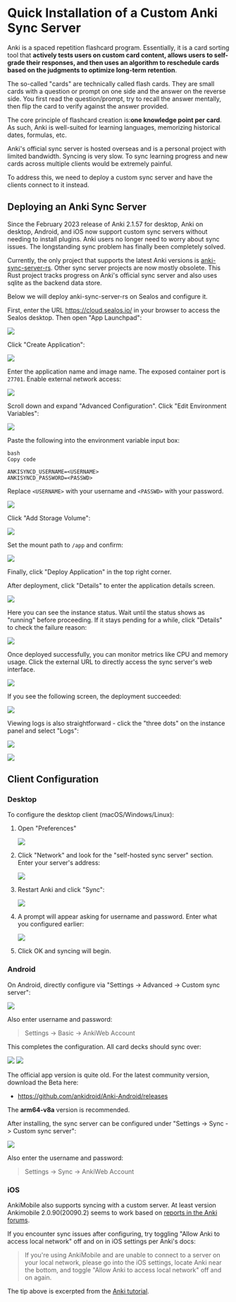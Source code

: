 # Quick Installation of a Custom Anki Sync Server

Anki is a spaced repetition flashcard program. Essentially, it is a card sorting tool that **actively tests users on
custom card content, allows users to self-grade their responses, and then uses an algorithm to reschedule cards based on
the judgments to optimize long-term retention**.

The so-called "cards" are technically called flash cards. They are small cards with a question or prompt on one side and
the answer on the reverse side. You first read the question/prompt, try to recall the answer mentally, then flip the
card to verify against the answer provided.

The core principle of flashcard creation is:**one knowledge point per card**. As such, Anki is well-suited for learning
languages, memorizing historical dates, formulas, etc.

Anki's official sync server is hosted overseas and is a personal project with limited bandwidth. Syncing is very slow.
To sync learning progress and new cards across multiple clients would be extremely painful.

To address this, we need to deploy a custom sync server and have the clients connect to it instead.

## Deploying an Anki Sync Server

Since the February 2023 release of Anki 2.1.57 for desktop, Anki on desktop, Android, and iOS now support custom sync
servers without needing to install plugins. Anki users no longer need to worry about sync issues. The longstanding sync
problem has finally been completely solved.

Currently, the only project that supports the latest Anki versions
is [anki-sync-server-rs](https://github.com/ankicommunity/anki-sync-server-rs). Other sync server projects are now
mostly obsolete. This Rust project tracks progress on Anki's official sync server and also uses sqlite as the backend
data store.

Below we will deploy anki-sync-server-rs on Sealos and configure it.

First, enter the URL https://cloud.sealos.io/ in your browser to access the Sealos desktop. Then open "App Launchpad":

![](../images/2023-06-26-11-54-EIVahX.jpg)

Click "Create Application":

![](../images/2023-06-26-11-55-NDkuEg.jpg)

Enter the application name and image name. The exposed container port is `27701`. Enable external network access:

![](../images/2023-06-26-11-59-FxJE12.png)

Scroll down and expand "Advanced Configuration". Click "Edit Environment Variables":

![](../images/2023-06-26-12-01-DKect7.png)

Paste the following into the environment variable input box:

```
bash
Copy code

ANKISYNCD_USERNAME=<USERNAME>  
ANKISYNCD_PASSWORD=<PASSWD>
```

Replace `<USERNAME>` with your username and `<PASSWD>` with your password.

![](../images/2023-06-26-12-05-CWczxm.png)

Click "Add Storage Volume":

![](../images/2023-06-26-12-06-lvv6ms.png)

Set the mount path to `/app` and confirm:

![](../images/2023-06-26-12-07-s8W7iu.png)

Finally, click "Deploy Application" in the top right corner.

After deployment, click "Details" to enter the application details screen.

![](../images/2023-06-26-12-09-RslDGj.png)

Here you can see the instance status. Wait until the status shows as "running" before proceeding. If it stays pending
for a while, click "Details" to check the failure reason:

![](../images/2023-06-26-13-09-Vs9ccy.png)

Once deployed successfully, you can monitor metrics like CPU and memory usage. Click the external URL to directly access
the sync server's web interface.

![](../images/2023-06-26-13-09-YFHPYc.png)

If you see the following screen, the deployment succeeded:

![](../images/2023-06-26-13-09-FwsbfW.png)

Viewing logs is also straightforward - click the "three dots" on the instance panel and select "Logs":

![](../images/2023-06-26-13-09-hdHfxP.png)

![](../images/2023-06-26-13-09-nwrxrv.png)

## Client Configuration

### Desktop

To configure the desktop client (macOS/Windows/Linux):

1. Open "Preferences"

   ![](../images/2023-06-26-12-24-QHYKZt.png)

2. Click "Network" and look for the "self-hosted sync server" section. Enter your server's address:

   ![](../images/2023-06-26-12-26-HYOaBJ.png)

3. Restart Anki and click "Sync":

   ![](../images/2023-06-26-12-28-ccnUOj.png)

4. A prompt will appear asking for username and password. Enter what you configured earlier:

   ![](../images/2023-06-26-12-29-z5E9gi.png)

5. Click OK and syncing will begin.

### Android

On Android, directly configure via "Settings -> Advanced -> Custom sync server":

![](../images/2022-04-10-14-31-vrNHJU.png)

Also enter username and password:

> Settings -> Basic -> AnkiWeb Account

This completes the configuration. All card decks should sync over:

![](../images/2022-04-10-14-32-ADfk8T.png)
![](../images/2022-04-10-14-32-1iudM0.png)

The official app version is quite old. For the latest community version, download the Beta here:

- https://github.com/ankidroid/Anki-Android/releases

The **arm64-v8a** version is recommended.

After installing, the sync server can be configured under "Settings -> Sync -> Custom sync server":

![](../images/2023-06-26-12-39-1jsF0t.jpeg)

Also enter the username and password:

> Settings -> Sync -> AnkiWeb Account

### iOS

AnkiMobile also supports syncing with a custom server. At least version Ankimobile 2.0.90(20090.2) seems to work based
on [reports in the Anki forums](https://forums.ankiweb.net/t/ankimobile-self-sync-server-failure-the-one-bundled-in-version-2-1-60-qt6/27862).

If you encounter sync issues after configuring, try toggling "Allow Anki to access local network" off and on in iOS
settings per Anki's docs:

> If you're using AnkiMobile and are unable to connect to a server on your local network, please go into the iOS
> settings, locate Anki near the bottom, and toggle "Allow Anki to access local network" off and on again.

The tip above is excerpted from the [Anki tutorial](https://docs.ankiweb.net/sync-server.html#client-setup).